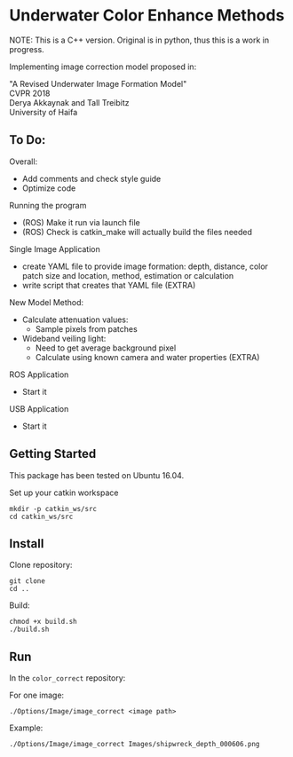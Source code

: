 # Underwater Color Enhance Methods

NOTE: This is a C++ version. Original is in python, thus this is a work in progress.

Implementing image correction model proposed in:

"A Revised Underwater Image Formation Model"  
CVPR 2018  
Derya Akkaynak and Tall Treibitz  
University of Haifa

## To Do:

Overall:
* Add comments and check style guide
* Optimize code

Running the program
* (ROS) Make it run via launch file
* (ROS) Check is catkin_make will actually build the files needed

Single Image Application
* create YAML file to provide image formation: depth, distance, color patch size and location, method, estimation or calculation
* write script that creates that YAML file (EXTRA)

New Model Method:
* Calculate attenuation values:
  * Sample pixels from patches
* Wideband veiling light:
  * Need to get average background pixel
  * Calculate using known camera and water properties (EXTRA)

ROS Application
* Start it

USB Application
* Start it

## Getting Started

This package has been tested on Ubuntu 16.04.

Set up your catkin workspace

```
mkdir -p catkin_ws/src
cd catkin_ws/src
```

## Install

Clone repository:

```
git clone
cd ..
```

Build:

```
chmod +x build.sh
./build.sh
```

## Run

In the `color_correct` repository:

For one image:

```
./Options/Image/image_correct <image path>
```

Example:

```
./Options/Image/image_correct Images/shipwreck_depth_000606.png
```
